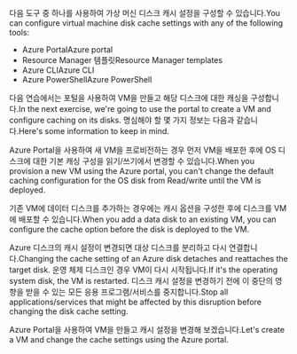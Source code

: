 <span data-ttu-id="7d6ae-101">다음 도구 중 하나를 사용하여 가상 머신 디스크 캐시 설정을 구성할 수 있습니다.</span><span class="sxs-lookup"><span data-stu-id="7d6ae-101">You can configure virtual machine disk cache settings with any of the following tools:</span></span>

- <span data-ttu-id="7d6ae-102">Azure Portal</span><span class="sxs-lookup"><span data-stu-id="7d6ae-102">Azure portal</span></span>
- <span data-ttu-id="7d6ae-103">Resource Manager 템플릿</span><span class="sxs-lookup"><span data-stu-id="7d6ae-103">Resource Manager templates</span></span>
- <span data-ttu-id="7d6ae-104">Azure CLI</span><span class="sxs-lookup"><span data-stu-id="7d6ae-104">Azure CLI</span></span>
- <span data-ttu-id="7d6ae-105">Azure PowerShell</span><span class="sxs-lookup"><span data-stu-id="7d6ae-105">Azure PowerShell</span></span>

<span data-ttu-id="7d6ae-106">다음 연습에서는 포털을 사용하여 VM을 만들고 해당 디스크에 대한 캐싱을 구성합니다.</span><span class="sxs-lookup"><span data-stu-id="7d6ae-106">In the next exercise, we're going to use the portal to create a VM and configure caching on its disks.</span></span> <span data-ttu-id="7d6ae-107">명심해야 할 몇 가지 정보는 다음과 같습니다.</span><span class="sxs-lookup"><span data-stu-id="7d6ae-107">Here's some information to keep in mind.</span></span> 

<span data-ttu-id="7d6ae-108">Azure Portal을 사용하여 새 VM을 프로비전하는 경우 먼저 VM을 배포한 후에 OS 디스크에 대한 기본 캐싱 구성을 읽기/쓰기에서 변경할 수 있습니다.</span><span class="sxs-lookup"><span data-stu-id="7d6ae-108">When you provision a new VM using the Azure portal, you can't change the default caching configuration for the OS disk from Read/write until the VM is deployed.</span></span>

<span data-ttu-id="7d6ae-109">기존 VM에 데이터 디스크를 추가하는 경우에는 캐시 옵션을 구성한 후에 디스크를 VM에 배포할 수 있습니다.</span><span class="sxs-lookup"><span data-stu-id="7d6ae-109">When you add a data disk to an existing VM, you can configure the cache option before the disk is deployed to the VM.</span></span>

<span data-ttu-id="7d6ae-110">Azure 디스크의 캐시 설정이 변경되면 대상 디스크를 분리하고 다시 연결합니다.</span><span class="sxs-lookup"><span data-stu-id="7d6ae-110">Changing the cache setting of an Azure disk detaches and reattaches the target disk.</span></span> <span data-ttu-id="7d6ae-111">운영 체제 디스크인 경우 VM이 다시 시작됩니다.</span><span class="sxs-lookup"><span data-stu-id="7d6ae-111">If it's the operating system disk, the VM is restarted.</span></span> <span data-ttu-id="7d6ae-112">디스크 캐시 설정을 변경하기 전에 이 중단의 영향을 받을 수 있는 모든 응용 프로그램/서비스를 중지합니다.</span><span class="sxs-lookup"><span data-stu-id="7d6ae-112">Stop all applications/services that might be affected by this disruption before changing the disk cache setting.</span></span>

<span data-ttu-id="7d6ae-113">Azure Portal을 사용하여 VM을 만들고 캐시 설정을 변경해 보겠습니다.</span><span class="sxs-lookup"><span data-stu-id="7d6ae-113">Let's create a VM and change the cache settings using the Azure portal.</span></span>
